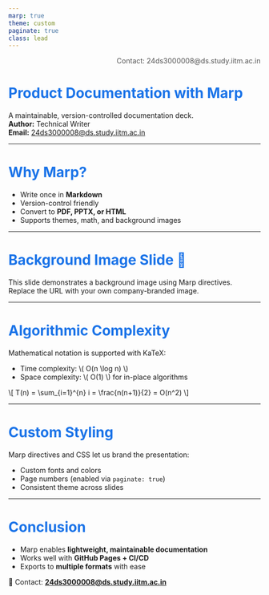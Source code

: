 ```yaml
---
marp: true
theme: custom
paginate: true
class: lead
---
```


<!-- _theme.scss -->
<style>
section {
  font-family: "Segoe UI", sans-serif;
}
h1, h2, h3 {
  color: #1a73e8;
}
footer {
  font-size: 14px;
  text-align: right;
  color: #555;
}
</style>

<!-- Global footer with email -->
<footer>Contact: 24ds3000008@ds.study.iitm.ac.in</footer>

# Product Documentation with Marp

A maintainable, version-controlled documentation deck.  
**Author:** Technical Writer  
**Email:** 24ds3000008@ds.study.iitm.ac.in

---

# Why Marp?

- Write once in **Markdown**
- Version-control friendly
- Convert to **PDF, PPTX, or HTML**
- Supports themes, math, and background images

---

<!-- backgroundImage: url('https://picsum.photos/1200/700') -->
<!-- backgroundSize: cover -->
# Background Image Slide 🌄

This slide demonstrates a background image using Marp directives.  
Replace the URL with your own company-branded image.

---

# Algorithmic Complexity

Mathematical notation is supported with KaTeX:

- Time complexity: \\( O(n \\log n) \\)  
- Space complexity: \\( O(1) \\) for in-place algorithms

\\[
T(n) = \\sum_{i=1}^{n} i = \\frac{n(n+1)}{2} = O(n^2)
\\]

---

# Custom Styling

Marp directives and CSS let us brand the presentation:

- Custom fonts and colors
- Page numbers (enabled via `paginate: true`)
- Consistent theme across slides

---

# Conclusion

- Marp enables **lightweight, maintainable documentation**  
- Works well with **GitHub Pages + CI/CD**  
- Exports to **multiple formats** with ease  

📧 Contact: **24ds3000008@ds.study.iitm.ac.in**
